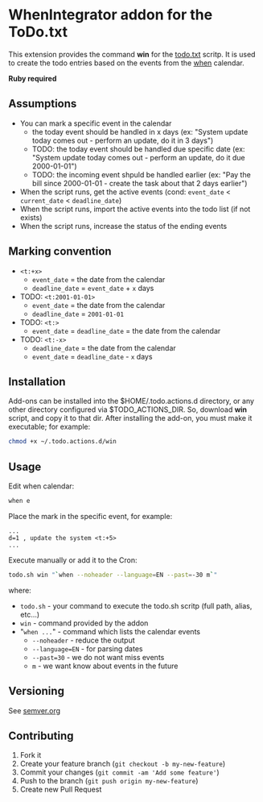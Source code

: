 # WhenIntegrator addon for the ToDo.txt

This extension provides the command **win** for the [todo.txt][todotxt] scritp.
It is used to create the todo entries based on the events from the [when][when]
calendar.

**Ruby required**

## Assumptions

* You can mark a specific event in the calendar
  * the today event should be handled in x days (ex: "System update today
    comes out - perform an update, do it in 3 days")
  * TODO: the today event should be handled due specific date (ex: "System
    update today comes out - perform an update, do it due 2000-01-01")
  * TODO: the incoming event shpuld be handled earlier (ex: "Pay the bill since
    2000-01-01 - create the task about that 2 days earlier")
* When the script runs, get the active events (cond: `event_date` &lt;
  `current_date` &lt; `deadline_date`)
* When the script runs, import the active events into the todo list (if not exists)
* When the script runs, increase the status of the ending events

## Marking convention

* `<t:+x>`
  * `event_date` = the date from the calendar
  * `deadline_date` = `event_date` + `x` days
* TODO: `<t:2001-01-01>`
  * `event_date` = the date from the calendar
  * `deadline_date` = `2001-01-01`
* TODO: `<t:>`
  * `event_date` = `deadline_date` = the date from the calendar
* TODO: `<t:-x>`
  * `deadline_date` = the date from the calendar
  * `event_date` = `deadline_date` - `x` days

## Installation

Add-ons can be installed into the $HOME/.todo.actions.d directory, or any other
directory configured via $TODO_ACTIONS_DIR.
So, download **win** script, and copy it to that dir.
After installing the add-on, you must make it executable; for example:

```bash
chmod +x ~/.todo.actions.d/win
```

## Usage

Edit when calendar:

```bash
when e
```

Place the mark in the specific event, for example:

```
...
d=1 , update the system <t:+5>
...
```

Execute manually or add it to the Cron:

```bash
todo.sh win "`when --noheader --language=EN --past=-30 m`"
```

where:
* `todo.sh` - your command to execute the todo.sh scritp (full path, alias, etc...)
* `win` - command provided by the addon
* "`when ...`" - command which lists the calendar events
  * `--noheader` - reduce the output
  * `--language=EN` - for parsing dates
  * `--past=30` - we do not want miss events
  * `m` - we want know about events in the future

## Versioning

See [semver.org][semver]

## Contributing

1. Fork it
2. Create your feature branch (`git checkout -b my-new-feature`)
3. Commit your changes (`git commit -am 'Add some feature'`)
4. Push to the branch (`git push origin my-new-feature`)
5. Create new Pull Request

[todotxt]: https://github.com/ginatrapani/todo.txt-cli
[when]: http://www.lightandmatter.com/when/when.html
[semver]: http://semver.org/
